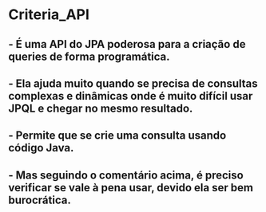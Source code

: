 # Criteria_API

## - É uma API do JPA poderosa para a criação de queries de forma programática.
## - Ela ajuda muito quando se precisa de consultas complexas e dinâmicas onde é muito difícil usar JPQL e chegar no mesmo resultado.
## - Permite que se crie uma consulta usando código Java.
## - Mas seguindo o comentário acima, é preciso verificar se vale à pena usar, devido ela ser bem burocrática.
